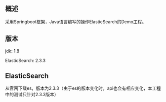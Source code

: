 概述
---
采用Springboot框架，Java语言编写的操作ElasticSearch的Demo工程。

版本
---
jdk: 1.8

ElasticSearch: 2.3.3

ElasticSearch
---
从官网下载es，版本为2.3.3（由于es的版本变化时，api也会有相应变化，本工程中的测试只针对2.3.3版本）
